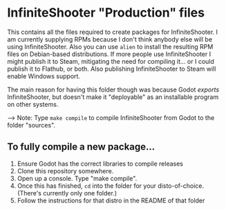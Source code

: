 InfiniteShooter "Production" files
==================================
This contains all the files required to create packages for InfiniteShooter. I am currently supplying RPMs because I don't think anybody else will be using InfiniteShooter. Also you can use `alien` to install the resulting RPM files on Debian-based distributions. If more people use InfiniteShooter I might publish it to Steam, mitigating the need for compiling it... or I could publish it to Flathub, or both. Also publishing InfiniteShooter to Steam will enable Windows support.
  
The main reason for having this folder though was because Godot _exports_ InfiniteShooter, but doesn't make it "deployable" as an installable program on other systems.  
  
--> Note: Type `make compile` to compile InfiniteShooter from Godot to the folder "sources".

## To fully compile a new package...
1. Ensure Godot has the correct libraries to compile releases
2. Clone this repository somewhere.
3. Open up a console. Type "make compile".
4. Once this has finished, `cd` into the folder for your disto-of-choice. (There's currently only one folder.)
5. Follow the instructions for that distro in the README of that folder
